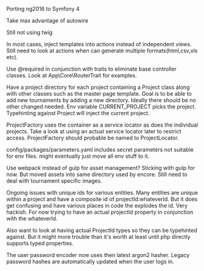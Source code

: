 Porting ng2016 to Symfony 4

Take max advantage of autowire

Still not using twig

In most cases, inject templates into actions instead of independent views.
Still need to look at actions when can generate multiple formats(html,csv,xls etc).

Use @required in conjunction with traits to eliminate base controller classes.
Look at App\Core\RouterTrait for examples.

Have a project directory for each project containing a Project class along with
other classes such as the master page template.  Goal is to be able to add new
tournaments by adding a new directory.  Ideally there should be no other changed needed.
Env variable CURRENT_PROJECT picks the project.
Typehinting against Project will inject the current project.

ProjectFactory uses the container as a service locator as does the individual projects.
Take a look at using an actual service locator later to restrict access.
ProjectFactory should probable be named to ProjectLocator.

config/packages/parameters.yaml includes secret parameters not suitable for env files.
might eventually just move all env stuff to it.

Use webpack instead of gulp for asset management?
Sticking with gulp for now.  But moved assets into same directory used by encore.
Still need to deal with tournament specific images.

Ongoing issues with unique ids for various entities.
Many entities are unique within a project and have a composite id of projectId:whateverId.
But it does get confusing and have various places in code the explodes the id.  Very hackish.
For now trying to have an actual projectId property in conjunction with the whateverId.

Also want to look at having actual ProjectId types so they can be typehinted against.
But it might more trouble than it's worth at least until php directly supports typed properties.

The user password encoder now uses then latest argon2 hasher.
Legacy password hashes are automatically updated when the user logs in.
